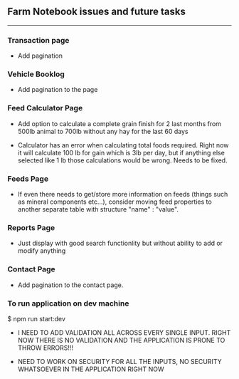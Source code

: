 ## Farm Notebook issues and future tasks

---

### Transaction page
- Add pagination


### Vehicle Booklog
- Add pagination to the page


### Feed Calculator Page
- Add option to calculate a complete grain finish for 2 last months from 500lb animal to 700lb without 
    any hay for the last 60 days

- Calculator has an error when calculating total foods required. Right now it will calculate 100 lb for gain which is 3lb per day, but if anything else selected like 1 lb those calculations
    would be wrong. Needs to be fixed.


### Feeds Page
- If even there needs to get/store more information on feeds (things such as mineral components etc...), consider moving feed properties to another
    separate table with structure "name" : "value".



### Reports Page 
- Just display with good search functionlity but without ability to add or modify anything


### Contact Page 
- Add pagination to the contact page. 




### To run application on dev machine

$ npm run start:dev





- I NEED TO ADD VALIDATION ALL ACROSS EVERY SINGLE INPUT. RIGHT NOW THERE IS NO VALIDATION AND THE APPLICATION IS PRONE TO THROW ERRORS!!!

- NEED TO WORK ON SECURITY FOR ALL THE INPUTS, NO SECURITY WHATSOEVER IN THE APPLICATION RIGHT NOW
